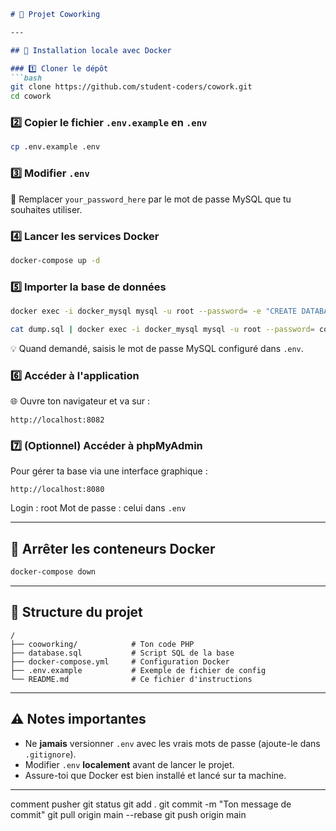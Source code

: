 

````markdown
# 🏢 Projet Coworking

---

## 🚀 Installation locale avec Docker

### 1️⃣ Cloner le dépôt  
```bash
git clone https://github.com/student-coders/cowork.git
cd cowork
````

### 2️⃣ Copier le fichier `.env.example` en `.env`

```bash
cp .env.example .env
```

### 3️⃣ Modifier `.env`

🔧 Remplacer `your_password_here` par le mot de passe MySQL que tu souhaites utiliser.

### 4️⃣ Lancer les services Docker

```bash
docker-compose up -d
```

### 5️⃣ Importer la base de données

```bash
docker exec -i docker_mysql mysql -u root --password= -e "CREATE DATABASE IF NOT EXISTS coworking_space;"

cat dump.sql | docker exec -i docker_mysql mysql -u root --password= coworking_space

```

💡 Quand demandé, saisis le mot de passe MySQL configuré dans `.env`.

### 6️⃣ Accéder à l'application

🌐 Ouvre ton navigateur et va sur :

```
http://localhost:8082
```

### 7️⃣ (Optionnel) Accéder à phpMyAdmin

Pour gérer ta base via une interface graphique :

```
http://localhost:8080
```

Login : root
Mot de passe : celui dans `.env`

---

## 🛑 Arrêter les conteneurs Docker

```bash
docker-compose down
```

---

## 📁 Structure du projet

```
/
├── cooworking/            # Ton code PHP
├── database.sql           # Script SQL de la base
├── docker-compose.yml     # Configuration Docker
├── .env.example           # Exemple de fichier de config
└── README.md              # Ce fichier d'instructions
```

---

## ⚠️ Notes importantes

* Ne **jamais** versionner `.env` avec les vrais mots de passe (ajoute-le dans `.gitignore`).
* Modifier `.env` **localement** avant de lancer le projet.
* Assure-toi que Docker est bien installé et lancé sur ta machine.

---

comment pusher 
git status
git add .
git commit -m "Ton message de commit"
git pull origin main --rebase
git push origin main
